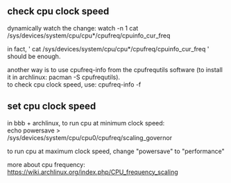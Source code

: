check cpu clock speed
----------------------
dynamically watch the change: watch -n 1  cat /sys/devices/system/cpu/cpu*/cpufreq/cpuinfo_cur_freq

in fact, ' cat /sys/devices/system/cpu/cpu*/cpufreq/cpuinfo_cur_freq ' should be enough.

another way is to use cpufreq-info from the cpufrequtils software (to install it in archlinux: pacman -S cpufrequtils).  
to check cpu clock speed, use: cpufreq-info -f

set cpu clock speed
-----------------------------

in bbb + archlinux, to run cpu at minimum clock speed:  
	echo powersave > /sys/devices/system/cpu/cpu0/cpufreq/scaling_governor

to run cpu at maximum clock speed, change "powersave" to "performance"

more about cpu frequency: https://wiki.archlinux.org/index.php/CPU_frequency_scaling
